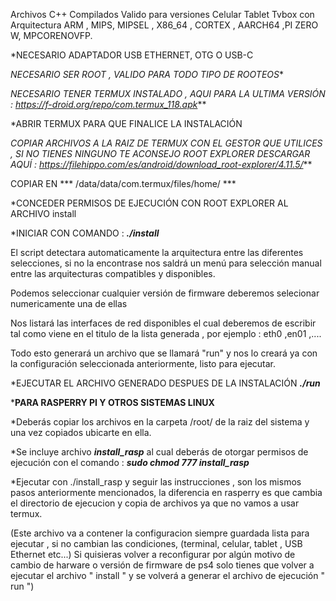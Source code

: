 Archivos C++ Compilados Valido para versiones Celular Tablet Tvbox con Arquitectura ARM , MIPS, MIPSEL , X86_64 , CORTEX , AARCH64 ,PI ZERO W, MPCORENOVFP.

*NECESARIO ADAPTADOR USB ETHERNET, OTG O USB-C

*NECESARIO SER ROOT , VALIDO PARA TODO TIPO DE ROOTEOS**


*NECESARIO TENER TERMUX INSTALADO , AQUI PARA LA ULTIMA VERSIÓN
: https://f-droid.org/repo/com.termux_118.apk***

*ABRIR TERMUX PARA QUE FINALICE LA INSTALACIÓN


*COPIAR ARCHIVOS A LA RAIZ DE TERMUX CON EL GESTOR QUE UTILICES ,
SI NO TIENES NINGUNO TE ACONSEJO ROOT EXPLORER 
DESCARGAR AQUÍ :
https://filehippo.com/es/android/download_root-explorer/4.11.5/***

COPIAR EN *** /data/data/com.termux/files/home/ ***


*CONCEDER PERMISOS DE EJECUCIÓN CON ROOT EXPLORER AL ARCHIVO install


*INICIAR CON COMANDO : ***./install***


El script detectara automaticamente la arquitectura entre las diferentes selecciones, si no la encontrase nos saldrá un menú para selección manual
entre las arquitecturas compatibles y disponibles.


Podemos seleccionar cualquier versión de firmware deberemos selecionar numericamente una de ellas 


Nos listará las interfaces de red disponibles el cual deberemos de escribir tal como viene
en el titulo de la lista generada , por ejemplo : eth0 ,en01 ,....


Todo esto generará un archivo que se llamará "run" y nos lo creará ya con la configuración seleccionada anteriormente, listo para ejecutar.


*EJECUTAR EL ARCHIVO GENERADO DESPUES DE LA INSTALACIÓN  ***./run***


*****PARA RASPERRY PI Y OTROS SISTEMAS LINUX****


*Deberás copiar los archivos en la carpeta /root/ de la raiz del sistema y una vez copiados ubicarte en ella.


*Se incluye archivo ***install_rasp*** al cual deberás de otorgar permisos de ejecución con el comando : ***sudo chmod 777 install_rasp*** 


*Ejecutar con ./install_rasp y seguir las instrucciones , son los mismos pasos anteriormente mencionados, la diferencia en rasperry es que cambia el directorio
de ejecucion y copia de archivos ya que no vamos a usar termux.


(Este archivo va a contener la configuracion siempre guardada lista para ejecutar , si no cambian las condiciones, (terminal, celular, tablet , USB Ethernet etc...)
Si quisieras volver a reconfigurar por algún motivo de cambio de harware o versión de firmware de ps4 solo tienes que volver a ejecutar el archivo " install " 
y se volverá a generar el archivo de ejecución " run ")
